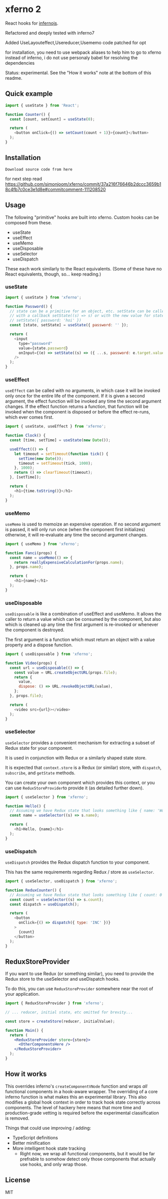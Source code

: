 # xferno 2

React hooks for [infernojs](https://infernojs.org/).

Refactored and deeply tested with inferno7

Added UseLayouteffect,Usereducer,Usememo 
code patched for opt

for installation, you need to use webpack aliases to help him to go to xferno instead of inferno, i do not use personaly babel for resolving the dependencies



Status: experimental. See the "How it works" note at the bottom of this readme.
## Quick example

```js
import { useState } from 'React';

function Counter() {
  const [count, setCount] = useState(0);

  return (
    <button onClick={() => setCount(count + 1)}>{count}</button>
  );
}
```

## Installation

```
Download source code from here 
``` 
for next step
read https://github.com/simonjoom/xferno/commit/37a216f76646b2dccc3659b18c4fb7c0ce3e1d8e#commitcomment-111208520

## Usage

The following "primitive" hooks are built into xferno. Custom hooks can be composed from these.

- useState
- useEffect
- useMemo
- useDisposable
- useSelector
- useDispatch

These each work similarly to the React equivalents. (Some of these have no React equivalents, though, so... keep reading.)

### useState

```js
import { useState } from 'xferno';

function Password() {
  // state can be a primitive for an object, etc. setState can be called
  // with a callback setState((s) => s) or with the new value for state
  // setState({ password: 'hoi' })
  const [state, setState] = useState({ password: '' });

  return (
    <input
      type="password"
      value={state.password}
      onInput={(e) => setState((s) => ({ ...s, password: e.target.value }))}
    />
  );
}
```

### useEffect

`useEffect` can be called with no arguments, in which case it will be invoked only once
for the entire life of the component. If it is given a second argument, the effect function
will be invoked any time the second argument changes. If the effect function returns a
function, that function will be invoked when the component is disposed or before the
effect re-runs, which ever comes first.

```js
import { useState, useEffect } from 'xferno';

function Clock() {
  const [time, setTime] = useState(new Date());

  useEffect(() => {
    let timeout = setTimeout(function tick() {
      setTime(new Date());
      timeout = setTimeout(tick, 1000);
    }, 1000);
    return () => clearTimeout(timeout);
  }, [setTime]);

  return (
    <h1>{time.toString()}</h1>
  );
}
```

### useMemo

`useMemo` is used to memoize an expensive operation. If no second argument is passed,
it will only run once (when the component first initializes) otherwise, it will re-evaluate
any time the second argument changes.


```js
import { useMemo } from 'xferno';

function Fanci(props) {
  const name = useMemo(() => {
    return reallyExpensiveCalculationFor(props.name);
  }, props.name);

  return (
    <h1>{name}</h1>
  );
}
```

### useDisposable

`useDisposable` is like a combination of useEffect and useMemo. It allows the caller to return
a value which can be consumed by the component, but also which is cleaned up any time the first
argument is re-invoked or whenever the component is destroyed.

The first argument is a function which must return an object with a value property and a dispose function.

```js
import { useDisposable } from 'xferno';

function Video(props) {
  const url = useDisposable(() => {
    const value = URL.createObjectURL(props.file);
    return {
      value,
      dispose: () => URL.revokeObjectURL(value),
    };
  }, props.file);

  return (
    <video src={url}></video>
  );
}
```

### useSelector

`useSelector` provides a convenient mechanism for extracting a subset of Redux state for your component.

It is used in conjunction with Redux or a similarly shaped state store.

It is expected that `context.store` is a Redux (or similar) store, with `dispatch`, `subscribe`, and `getState` methods.

You can create your own component which provides this context, or you can use `ReduxStoreProvider`to provide it (as detailed further down).

```js
import { useSelector } from 'xferno';

function Hello() {
  // Assuming we have Redux state that looks something like { name: 'World' }
  const name = useSelector((s) => s.name);

  return (
    <h1>Hello, {name}</h1>
  );
}
```

### useDispatch

`useDispatch` provides the Redux dispatch function to your component.

This has the same requirements regarding Redux / store as `useSelector`.

```js
import { useSelector, useDispatch } from 'xferno';

function ReduxCounter() {
  // Assuming we have Redux state that looks something like { count: 0 }
  const count = useSelector((s) => s.count);
  const dispatch = useDispatch();

  return (
    <button
      onClick={() => dispatch({ type: 'INC' })}
    >
      {count}
    </button>
  );
}
```

## ReduxStoreProvider

If you want to use Redux (or something similar), you need to provide the Redux store to the useSelector and useDispatch hooks.

To do this, you can use `ReduxStoreProvider` somewhere near the root of your application.

```jsx
import { ReduxStoreProvider } from 'xferno';

// ... reducer, initial state, etc omitted for brevity...

const store = createStore(reducer, initialValue);

function Main() {
  return (
    <ReduxStoreProvider store={store}>
      <OtherComponentsHere />
    </ReduxStoreProvider>
  );
}
```

## How it works

This overrides inferno's `createComponentVNode` function and wraps *all* functional components in a hook-aware wrapper. The overriding of a core inferno function is what makes this an experimental library. This also modifies a global hook context in order to track hook state correctly across components. The level of hackery here means that more time and production-grade vetting is required before the experimental classification is removed.

Things that could use improving / adding:

- TypeScript definitions
- Better minification
- More intelligent hook state tracking 
  - Right now, we wrap all functional components, but it would be far prefrable to somehow detect only those components that actually use hooks, and only wrap those.

## License

MIT
